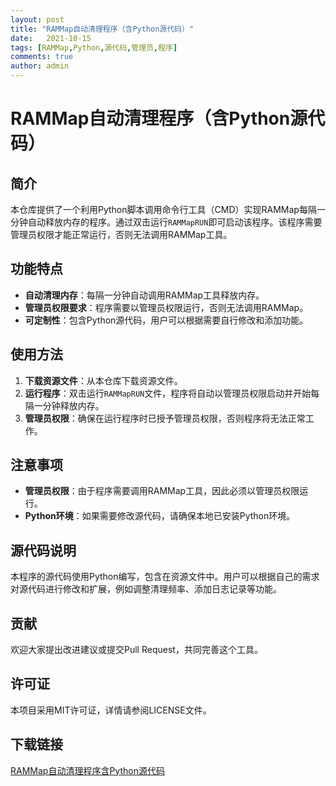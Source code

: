 ```yaml
---
layout: post
title: "RAMMap自动清理程序（含Python源代码）"
date:   2021-10-15
tags: [RAMMap,Python,源代码,管理员,程序]
comments: true
author: admin
---
```

# RAMMap自动清理程序（含Python源代码）

## 简介

本仓库提供了一个利用Python脚本调用命令行工具（CMD）实现RAMMap每隔一分钟自动释放内存的程序。通过双击运行`RAMMapRUN`即可启动该程序。该程序需要管理员权限才能正常运行，否则无法调用RAMMap工具。

## 功能特点

- **自动清理内存**：每隔一分钟自动调用RAMMap工具释放内存。
- **管理员权限要求**：程序需要以管理员权限运行，否则无法调用RAMMap。
- **可定制性**：包含Python源代码，用户可以根据需要自行修改和添加功能。

## 使用方法

1. **下载资源文件**：从本仓库下载资源文件。
2. **运行程序**：双击运行`RAMMapRUN`文件，程序将自动以管理员权限启动并开始每隔一分钟释放内存。
3. **管理员权限**：确保在运行程序时已授予管理员权限，否则程序将无法正常工作。

## 注意事项

- **管理员权限**：由于程序需要调用RAMMap工具，因此必须以管理员权限运行。
- **Python环境**：如果需要修改源代码，请确保本地已安装Python环境。

## 源代码说明

本程序的源代码使用Python编写，包含在资源文件中。用户可以根据自己的需求对源代码进行修改和扩展，例如调整清理频率、添加日志记录等功能。

## 贡献

欢迎大家提出改进建议或提交Pull Request，共同完善这个工具。

## 许可证

本项目采用MIT许可证，详情请参阅LICENSE文件。

## 下载链接

[RAMMap自动清理程序含Python源代码](https://pan.quark.cn/s/1d26c601196e)